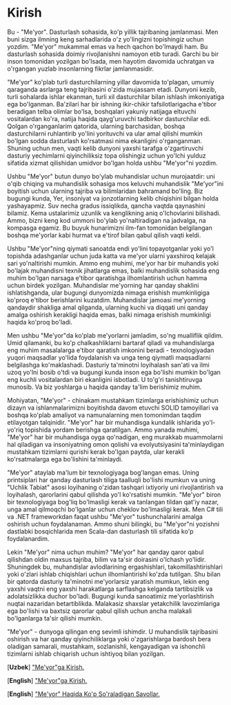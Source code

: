 # Kirish

Bu - "Me'yor". Dasturlash sohasida, ko'p yillik tajribaning jamlanmasi. Men buni sizga ilmning keng sarhadlarida o'z yo'lingizni topishingiz uchun yozdim. "Me'yor" mukammal emas va hech qachon bo'lmaydi ham. Bu dasturlash sohasida doimiy rivojlanishni namoyon etib turadi. Garchi bu bir inson tomonidan yozilgan bo'lsada, men hayotim davomida uchratgan va o'rgangan yuzlab insonlarning fikrlar jamlanmasidir.

"Me'yor" ko'plab turli dasturchilarning yillar davomida to'plagan, umumiy qaraganda asrlarga teng tajribasini o'zida mujassam etadi. Dunyoni kezib, turli sohalarda ishlar ekanman, turli xil dasturchilar bilan ishlash imkoniyatiga ega bo'lganman. Ba'zilari har bir ishning ikir-chikir tafsilotlarigacha e'tibor beradigan telba olimlar bo'lsa, boshqalari yakuniy natijaga eltuvchi vositalardan ko'ra, natija haqida qayg'uruvchi tadbirkor dasturchilar edi. Qolgan o'rganganlarim qatorida, ularning barchasidan, boshqa dasturchilarni ruhlantirib yo'lini yorituvchi va ular amal qilishi mumkin bo'lgan sodda dasturlash ko'rsatmasi nima ekanligini o'rganganman. Shuning uchun men, vaqti kelib dunyoni yaxshi tarafga o'zgartiruvchi dasturiy yechimlarni qiyinchiliksiz topa olishingiz uchun yo'lchi yulduz sifatida xizmat qilishidan umidvor bo'lgan holda ushbu "Me'yor"ni yozdim.

Ushbu "Me'yor" butun dunyo bo'ylab muhandislar uchun murojaatdir: uni o'qib chiqing va muhandislik sohasiga mos keluvchi muhandislik "Me'yor"ini boyitish uchun ularning tajriba va bilimlaridan bahramand bo'ling. Biz bugungi kunda, Yer, insoniyat va jonzotlarning kelib chiqishini bilgan holda yashayapmiz. Suv necha gradus issiqlikda, qancha vaqtda qaynashini bilamiz. Kema ustalarimiz uzunlik va kenglikning aniq o'lchovlarini bilishadi. Ammo, bizni keng kod ummoni bo'ylab yo'naltiradigan na jadvalga, na kompasga egamiz. Bu buyuk hunarimizni ilm-fan tomonidan belgilangan boshqa me'yorlar kabi hurmat va e'tirof bilan qabul qilish vaqti keldi.

Ushbu "Me'yor"ning qiymati sanoatda endi yo'lini topayotganlar yoki yo'l topishda adashganlar uchun juda katta va me'yor ularni yaxshiroq kelajak sari yo'naltirishi mumkin. Ammo eng muhimi, me'yor har bir muhandis yoki bo'lajak muhandisni texnik jihatlarga emas, balki muhandislik sohasida eng muhim bo'lgan narsaga e'tibor qaratishga ilhomlantirish uchun hamma uchun birdek yozilgan. Muhandislar me'yorning har qanday shaklini ishlatishganda, ular bugungi dunyomizda nimaga erishish mumkinligiga ko'proq e'tibor berishlarini kuzatdim. Muhandislar jamoasi me'yorning qandaydir shakliga amal qilganda, ularning kuchi va diqqati uni qanday amalga oshirish kerakligi haqida emas, balki nimaga erishish mumkinligi haqida ko'proq bo'ladi.

Men ushbu "Me'yor"da ko'plab me'yorlarni jamladim, so'ng mualliflik qildim. Umid qilamanki, bu ko'p chalkashliklarni bartaraf qiladi va muhandislarga eng muhim masalalarga e'tibor qaratish imkonini beradi - texnologiyadan yuqori maqsadlar yo'lida foydalanish va unga teng qiymatli maqsadlarni belgilashga ko'maklashadi. Dasturiy ta'minotni loyihalash san'ati va ilmi uzoq yo'lni bosib o'tdi va bugungi kunda inson ega bo'lishi mumkin bo'lgan eng kuchli vositalardan biri ekanligini isbotladi. U to'g'ri tanishtiruvga munosib. Va biz yoshlarga u haqida qanday ta'lim berishimiz muhim.

Mohiyatan, "Me'yor" - chinakam mustahkam tizimlarga erishishimiz uchun dizayn va ishlanmalarimizni boyitishda davom etuvchi SOLID tamoyillari va boshqa ko'plab amaliyot va namunalarning men tomonimdan taqdim etilayotgan talqinidir. "Me'yor" har bir muhandisga kundalik ishlarida yo'l-yo'riq topishida yordam berishga qaratilgan. Ammo yanada muhimi, "Me'yor" har bir muhandisga oyga qo'nadigan, eng murakkab muammolarni hal qiladigan va insoniyatning omon qolishi va evolyutsiyasini ta'minlaydigan mustahkam tizimlarni qurishi kerak bo'lgan paytda, ular kerakli ko'rsatmalarga ega bo'lishini ta'minlaydi.

"Me'yor" ataylab ma'lum bir texnologiyaga bog'langan emas. Uning printsiplari har qanday dasturlash tiliga taalluqli bo'lishi mumkun va uning "Uchlik Tabiat" asosi loyihaning o'zidan tashqari ixtiyoriy uni rivojlantirish va loyihalash, qarorlarini qabul qilishda yo'l ko'rsatishi mumkin. "Me'yor" biron bir texnologiyaga bog'liq bo'lmasligi kerak va tanlangan tildan qat'iy nazar, unga amal qilmoqchi bo'lganlar uchun cheklov bo'lmasligi kerak. Men C# tili va .NET frameworkdan faqat ushbu "Me'yor" tushunchalarini amalga oshirish uchun foydalanaman. Ammo shuni bilingki, bu "Me'yor"ni yozishni dastlabki bosqichlarida men Scala-dan dasturlash tili sifatida ko'p foydalanardim. 

Lekin "Me'yor" nima uchun muhim? "Me'yor" har qanday qaror qabul qilishdan oldin maxsus tajriba, bilim va ta'sir doirasini o'lchash yo'lidir. Shuningdek bu, muhandislar avlodlarining ergashishlari, takomillashtirishlari yoki o'zlari ishlab chiqishlari uchun ilhomlantirishi ko'zda tutilgan. Shu bilan bir qatorda dasturiy ta'minotni me'yorlarsiz yaratish mumkun, lekin eng yaxshi vaqtni eng yaxshi harakatlarga sarflashga kelganda tartibsizlik va adolatsizlikka duchor bo'ladi. Bugungi kunda sanoatimiz me'yorlashtirish nuqtai nazaridan betartiblikda. Malakasiz shaxslar yetakchilik lavozimlariga ega bo'lishi va baxtsiz qarorlar qabul qilish uchun ancha malakali bo'lganlarga ta'sir qilishi mumkin.

"Me'yor" - dunyoga qilingan eng sevimli ishimdir. U muhandislik tajribasini oshirish va har qanday qiyinchiliklarga yoki o'zgarishlarga bardosh bera oladigan samarali, mustahkam, sozlanishli, kengayadigan va ishonchli tizimlarni ishlab chiqarish uchun ishtiyoq bilan yozilgan.


[**Uzbek**] ["Me'yor"ga Kirish.](https://www.youtube.com/watch?v=FuuWGqyEvuA)

[**English**] ["Me'yor"ga Kirish.](https://www.youtube.com/watch?v=8PveoymxCok)

[**English**] ["Me'yor" Haqida Ko'p So'raladigan Savollar.](https://www.youtube.com/watch?v=Au7G_y4BkbY)
